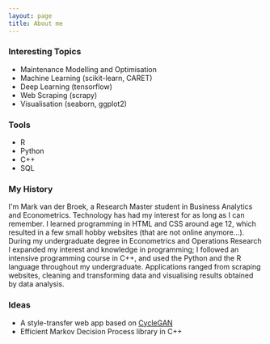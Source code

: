 ```yaml
---
layout: page
title: About me
---
```


### Interesting Topics

- Maintenance Modelling and Optimisation
- Machine Learning (scikit-learn, CARET)
- Deep Learning (tensorflow)
- Web Scraping (scrapy)
- Visualisation (seaborn, ggplot2)

### Tools

- R
- Python
- C++
- SQL

### My History

I'm Mark van der Broek, a Research Master student in Business Analytics and Econometrics. Technology has had my interest for as long as I can remember. I learned programming in HTML and CSS around age 12, which resulted in a few small hobby websites (that are not online anymore...). During my undergraduate degree in Econometrics and Operations Research I expanded my interest and knowledge in programming; I followed an intensive programming course in C++, and used the Python and the R language throughout my undergraduate. Applications ranged from scraping websites, cleaning and transforming data and visualising results obtained by data analysis.

### Ideas

- A style-transfer web app based on [CycleGAN](https://junyanz.github.io/CycleGAN/)
- Efficient Markov Decision Process library in C++

